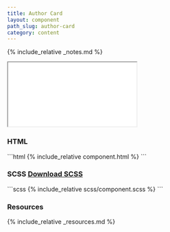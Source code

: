 ```yaml
---
title: Author Card
layout: component
path_slug: author-card
category: content
---
```


{% include_relative _notes.md %}

<iframe class="large" src="{{ site.baseurl}}/component/{{ page.path_slug }}/example.html"></iframe>

<h3>HTML</h3>
```html
{% include_relative component.html %}
```

<h3>SCSS <a href="scss/component.scss">Download SCSS</a></h3>
```scss
{% include_relative scss/component.scss %}
```

<h3>Resources</h3>

{% include_relative _resources.md %}
